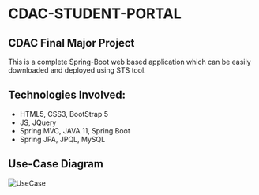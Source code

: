 # CDAC-STUDENT-PORTAL
## CDAC Final Major Project <br />

This is a complete Spring-Boot web based application which can be easily downloaded and deployed using STS tool. 

## Technologies Involved: <br />
* HTML5, CSS3, BootStrap 5
* JS, JQuery
* Spring MVC, JAVA 11, Spring Boot
* Spring JPA, JPQL, MySQL

## Use-Case Diagram
![UseCase](https://github.com/hardikagarwal1703/GenericHashTable/blob/main/Project%20Flow.png)
